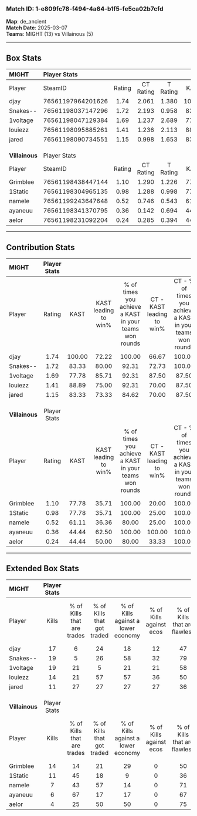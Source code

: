 ### Match ID: 1-e809fc78-f494-4a64-b1f5-fe5ca02b7cfd  
**Map**: de_ancient  
**Match Date**: 2025-03-07  
**Teams**: MIGHT (13) vs Villainous (5)  

---  

## Box Stats  

| **MIGHT**      | Player Stats      |        |           |          |        |       |       |         |        |      |     |
| :- | :- | :-: | :-: | :-: | :-: | :-: | :-: | :-: | :-: | :-: | :-: |
| Player         | SteamID           | Rating | CT Rating | T Rating |  KAST  |  ADR  | Kills | Assists | Deaths | K/D  | HS% |
| djay           | 76561197964201626 |  1.74  |   2.061   |  1.380   | 100.00 | 110.0 |  17   |    8    |   9    | 1.89 | 47  |
| Snakes--       | 76561198037147296 |  1.72  |   2.193   |  0.958   | 83.33  | 101.6 |  19   |    4    |   7    | 2.71 | 36  |
| 1voltage       | 76561198047129384 |  1.69  |   1.237   |  2.689   | 77.78  | 94.6  |  19   |    4    |   6    | 3.17 | 52  |
| louiezz        | 76561198095885261 |  1.41  |   1.236   |  2.113   | 88.89  | 94.7  |  14   |    9    |   11   | 1.27 | 57  |
| jared          | 76561198090734551 |  1.15  |   0.998   |  1.653   | 83.33  | 61.2  |  11   |    5    |   9    | 1.22 | 45  |
|                |                   |        |           |          |        |       |       |         |        |      |     |
|                |                   |        |           |          |        |       |       |         |        |      |     |
|                |                   |        |           |          |        |       |       |         |        |      |     |
| **Villainous** | Player Stats      |        |           |          |        |       |       |         |        |      |     |
| Player         | SteamID           | Rating | CT Rating | T Rating |  KAST  |  ADR  | Kills | Assists | Deaths | K/D  | HS% |
| Grimblee       | 76561198438447144 |  1.10  |   1.290   |  1.226   | 77.78  | 79.3  |  14   |    3    |   16   | 0.88 | 50  |
| 1Static        | 76561198304965135 |  0.98  |   1.288   |  0.998   | 77.78  | 75.7  |  11   |    9    |   16   | 0.69 | 54  |
| nameIe         | 76561199243647648 |  0.52  |   0.746   |  0.543   | 61.11  | 42.2  |   7   |    3    |   16   | 0.44 | 57  |
| ayaneuu        | 76561198341370795 |  0.36  |   0.142   |  0.694   | 44.44  | 47.0  |   6   |    2    |   16   | 0.38 | 83  |
| aelor          | 76561198231092204 |  0.24  |   0.285   |  0.394   | 44.44  | 38.8  |   4   |    2    |   16   | 0.25 | 75  |
---  

## Contribution Stats  

| **MIGHT**      | Player Stats |        |                      |                                                        |                           |                                                             |                          |                                                            |
| :- | :-: | :-: | :-: | :-: | :-: | :-: | :-: | :-: |
| Player         |    Rating    |  KAST  | KAST leading to win% | % of times you achieve a KAST in your teams won rounds | CT - KAST leading to win% | CT - % of times you achieve a KAST in your teams won rounds | T - KAST leading to win% | T - % of times you achieve a KAST in your teams won rounds |
| djay           |     1.74     | 100.00 |        72.22         |                         100.00                         |           66.67           |                           100.00                            |          83.33           |                           100.00                           |
| Snakes--       |     1.72     | 83.33  |        80.00         |                         92.31                          |           72.73           |                           100.00                            |          100.00          |                           80.00                            |
| 1voltage       |     1.69     | 77.78  |        85.71         |                         92.31                          |           87.50           |                            87.50                            |          83.33           |                           100.00                           |
| louiezz        |     1.41     | 88.89  |        75.00         |                         92.31                          |           70.00           |                            87.50                            |          83.33           |                           100.00                           |
| jared          |     1.15     | 83.33  |        73.33         |                         84.62                          |           70.00           |                            87.50                            |          80.00           |                           80.00                            |
|                |              |        |                      |                                                        |                           |                                                             |                          |                                                            |
|                |              |        |                      |                                                        |                           |                                                             |                          |                                                            |
|                |              |        |                      |                                                        |                           |                                                             |                          |                                                            |
| **Villainous** | Player Stats |        |                      |                                                        |                           |                                                             |                          |                                                            |
| Player         |    Rating    |  KAST  | KAST leading to win% | % of times you achieve a KAST in your teams won rounds | CT - KAST leading to win% | CT - % of times you achieve a KAST in your teams won rounds | T - KAST leading to win% | T - % of times you achieve a KAST in your teams won rounds |
| Grimblee       |     1.10     | 77.78  |        35.71         |                         100.00                         |           20.00           |                           100.00                            |          44.44           |                           100.00                           |
| 1Static        |     0.98     | 77.78  |        35.71         |                         100.00                         |           25.00           |                           100.00                            |          40.00           |                           100.00                           |
| nameIe         |     0.52     | 61.11  |        36.36         |                         80.00                          |           25.00           |                           100.00                            |          42.86           |                           75.00                            |
| ayaneuu        |     0.36     | 44.44  |        62.50         |                         100.00                         |          100.00           |                           100.00                            |          57.14           |                           100.00                           |
| aelor          |     0.24     | 44.44  |        50.00         |                         80.00                          |           33.33           |                           100.00                            |          60.00           |                           75.00                            |
---  

## Extended Box Stats  

| **MIGHT**      | Player Stats |                            |                            |                                    |                         |                              |                                 |        |                             |                                     |                          |                               |                            |
| :- | :-: | :-: | :-: | :-: | :-: | :-: | :-: | :-: | :-: | :-: | :-: | :-: | :-: |
| Player         |    Kills     | % of Kills that are trades | % of Kills that got traded | % of Kills against a lower economy | % of Kills against ecos | % of Kills that are flawless | % of Kills that are close duels | Deaths | % of Deaths that get traded | % of Deaths against a lower economy | % of Deaths against ecos | % of Deaths that are flawless | % of Deaths that are close |
| djay           |      17      |             6              |             24             |                 18                 |           12            |              47              |                0                |   9    |             33              |                 22                  |            11            |              56               |             0              |
| Snakes--       |      19      |             5              |             26             |                 58                 |           32            |              79              |                5                |   7    |             29              |                 29                  |            14            |              71               |             0              |
| 1voltage       |      19      |             21             |             5              |                 21                 |           21            |              58              |                0                |   6    |             17              |                 17                  |            0             |              50               |             0              |
| louiezz        |      14      |             21             |             57             |                 57                 |           36            |              50              |               21                |   11   |             36              |                 27                  |            9             |              45               |             9              |
| jared          |      11      |             27             |             27             |                 27                 |           27            |              36              |                9                |   9    |             22              |                 11                  |            0             |              56               |             11             |
|                |              |                            |                            |                                    |                         |                              |                                 |        |                             |                                     |                          |                               |                            |
|                |              |                            |                            |                                    |                         |                              |                                 |        |                             |                                     |                          |                               |                            |
|                |              |                            |                            |                                    |                         |                              |                                 |        |                             |                                     |                          |                               |                            |
| **Villainous** | Player Stats |                            |                            |                                    |                         |                              |                                 |        |                             |                                     |                          |                               |                            |
| Player         |    Kills     | % of Kills that are trades | % of Kills that got traded | % of Kills against a lower economy | % of Kills against ecos | % of Kills that are flawless | % of Kills that are close duels | Deaths | % of Deaths that get traded | % of Deaths against a lower economy | % of Deaths against ecos | % of Deaths that are flawless | % of Deaths that are close |
| Grimblee       |      14      |             14             |             21             |                 29                 |            0            |              50              |                0                |   16   |             31              |                 19                  |            0             |              63               |             6              |
| 1Static        |      11      |             45             |             18             |                 9                  |            0            |              36              |                9                |   16   |             25              |                 19                  |            0             |              50               |             0              |
| nameIe         |      7       |             43             |             57             |                 14                 |            0            |              71              |                0                |   16   |             19              |                 19                  |            0             |              56               |             6              |
| ayaneuu        |      6       |             67             |             17             |                 17                 |            0            |              67              |               17                |   16   |             31              |                 19                  |            0             |              38               |             19             |
| aelor          |      4       |             25             |             50             |                 50                 |            0            |              75              |                0                |   16   |             25              |                 13                  |            0             |              75               |             0              |
